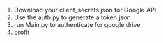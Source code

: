 1. Download your client_secrets.json for Google API
2. Use the auth.py to generate a token.json
3. run Main.py to authenticate for google drive
4. profit